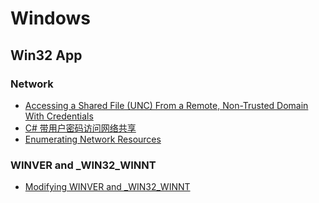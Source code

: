 # Windows

## Win32 App

### Network
* [Accessing a Shared File (UNC) From a Remote, Non-Trusted Domain With Credentials](https://stackoverflow.com/questions/659013/accessing-a-shared-file-unc-from-a-remote-non-trusted-domain-with-credentials)
* [C# 带用户密码访问网络共享](https://www.cnblogs.com/eagle-chan/p/4246001.html)
* [Enumerating Network Resources](https://docs.microsoft.com/zh-cn/windows/desktop/WNet/enumerating-network-resources)

### WINVER and _WIN32_WINNT
* [Modifying WINVER and _WIN32_WINNT](https://msdn.microsoft.com/en-us/library/6sehtctf.aspx)
